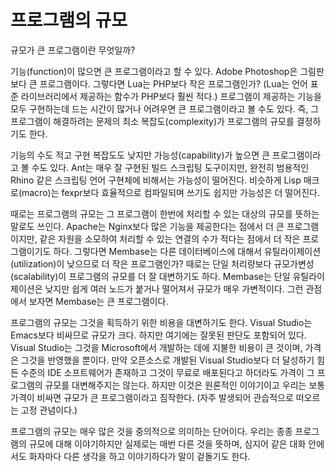 프로그램의 규모
===============

규모가 큰 프로그램이란 무엇일까?

기능(function)이 많으면 큰 프로그램이라고 할 수 있다. Adobe Photoshop은 그림판보다 큰 프로그램이다. 그렇다면 Lua는 PHP보다 작은 프로그램인가? (Lua는 언어 표준 라이브러리에서 제공하는 함수가 PHP보다 훨씬 적다.) 프로그램이 제공하는 기능을 모두 구현하는데 드는 시간이 많거나 어려우면 큰 프로그램이라고 볼 수도 있다. 즉, 그 프로그램이 해결하려는 문제의 최소 복잡도(complexity)가 프로그램의 규모를 결정하기도 한다.

기능의 수도 적고 구현 복잡도도 낮지만 가능성(capability)가 높으면 큰 프로그램이라고 볼 수도 있다. Ant는 매우 잘 구현된 빌드 스크립팅 도구이지만, 완전히 범용적인 Rhino 같은 스크립팅 언어 구현체에 비해서는 가능성이 떨어진다. 비슷하게 Lisp 매크로(macro)는 fexpr보다 효율적으로 컴파일되며 쓰기도 쉽지만 가능성은 더 떨어진다.

때로는 프로그램의 규모는 그 프로그램이 한번에 처리할 수 있는 대상의 규모를 뜻하는 말로도 쓰인다. Apache는 Nginx보다 많은 기능을 제공한다는 점에서 더 큰 프로그램이지만, 같은 자원을 소모하여 처리할 수 있는 연결의 수가 적다는 점에서 더 작은 프로그램이기도 하다. 그렇다면 Membase는 다른 데이터베이스에 대해서 유틸라이제이션(utilization)이 낮으므로 더 작은 프로그램인가? 때로는 단일 처리량보다 규모가변성(scalability)이 프로그램의 규모를 더 잘 대변하기도 하다. Membase는 단일 유틸라이제이션은 낮지만 쉽게 여러 노드가 붙거나 떨어져서 규모가 매우 가변적이다. 그런 관점에서 보자면 Membase는 큰 프로그램이다.

프로그램의 규모는 그것을 획득하기 위한 비용을 대변하기도 한다. Visual Studio는 Emacs보다 비싸므로 규모가 크다. 하지만 여기에는 잘못된 판단도 포함되어 있다. Visual Studio는 그것을 Microsoft에서 개발하는 데에 지불한 비용이 큰 것이며, 가격은 그것을 반영했을 뿐이다. 만약 오픈소스로 개발된 Visual Studio보다 더 달성하기 힘든 수준의 IDE 소프트웨어가 존재하고 그것이 무료로 배포된다고 하더라도 가격이 그 프로그램의 규모를 대변해주지는 않는다. 하지만 이것은 원론적인 이야기이고 우리는 보통 가격이 비싸면 규모가 큰 프로그램이라고 짐작한다. (자주 발생되어 관습적으로 떠오르는 고정 관념이다.)

프로그램의 규모는 매우 많은 것을 중의적으로 의미하는 단어이다. 우리는 종종 프로그램의 규모에 대해 이야기하지만 실제로는 매번 다른 것을 뜻하며, 심지어 같은 대화 안에서도 화자마다 다른 생각을 하고 이야기하다가 말이 겉돌기도 한다.

